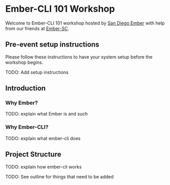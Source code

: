 # Ember-CLI 101 Workshop

Welcome to Ember-CLI 101 workshop hosted by [San Diego Ember][] with help from our friends at [Ember-SC][].

## Pre-event setup instructions

Please follow these instructions to have your system setup before the workshop begins.

TODO: Add setup instructions

## Introduction

### Why Ember?

TODO: explain what Ember is and such

### Why Ember-CLI?

TODO: explain what ember-cli does

## Project Structure

TODO: explain how ember-cli works

TODO: See outline for things that need to be added

[san diego ember]: http://www.meetup.com/sandiego-ember/
[ember-sc]: http://www.meetup.com/ember-sc
